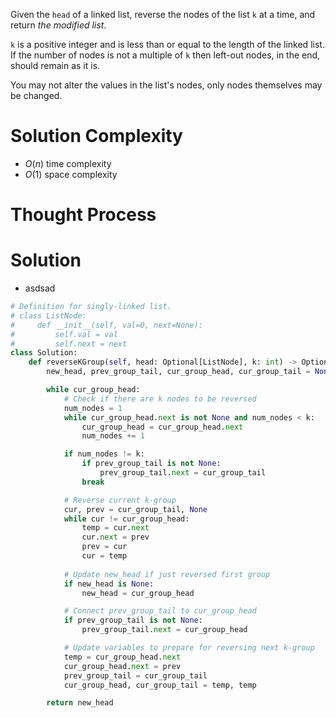 Given the `head` of a linked list, reverse the nodes of the list `k` at a time, and return _the modified list_.

`k` is a positive integer and is less than or equal to the length of the linked list. If the number of nodes is not a multiple of `k` then left-out nodes, in the end, should remain as it is.

You may not alter the values in the list's nodes, only nodes themselves may be changed.
# Solution Complexity
- $O(n)$ time complexity
- $O(1)$ space complexity
# Thought Process
# Solution
- asdsad
```Python
# Definition for singly-linked list.
# class ListNode:
#     def __init__(self, val=0, next=None):
#         self.val = val
#         self.next = next
class Solution:
	def reverseKGroup(self, head: Optional[ListNode], k: int) -> Optional[ListNode]:
		new_head, prev_group_tail, cur_group_head, cur_group_tail = None, None, head, head

		while cur_group_head:
			# Check if there are k nodes to be reversed
			num_nodes = 1
			while cur_group_head.next is not None and num_nodes < k:
				cur_group_head = cur_group_head.next
				num_nodes += 1

			if num_nodes != k:
				if prev_group_tail is not None:
					prev_group_tail.next = cur_group_tail
				break

			# Reverse current k-group
			cur, prev = cur_group_tail, None
			while cur != cur_group_head:
				temp = cur.next
				cur.next = prev
				prev = cur
				cur = temp
			
			# Update new_head if just reversed first group
			if new_head is None:
				new_head = cur_group_head

			# Connect prev_group_tail to cur_group_head
			if prev_group_tail is not None:
				prev_group_tail.next = cur_group_head

			# Update variables to prepare for reversing next k-group
			temp = cur_group_head.next
			cur_group_head.next = prev
			prev_group_tail = cur_group_tail
			cur_group_head, cur_group_tail = temp, temp

		return new_head
```